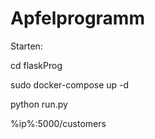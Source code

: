 # Apfelprogramm

Starten:

cd flaskProg

sudo docker-compose up -d

python run.py


%ip%:5000/customers
